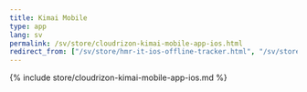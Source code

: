 ```yaml
---
title: Kimai Mobile
type: app 
lang: sv
permalink: /sv/store/cloudrizon-kimai-mobile-app-ios.html
redirect_from: ["/sv/store/hmr-it-ios-offline-tracker.html", "/sv/store/mr-software-ios-offline-tracker.html"]
---
```


{% include store/cloudrizon-kimai-mobile-app-ios.md %}
